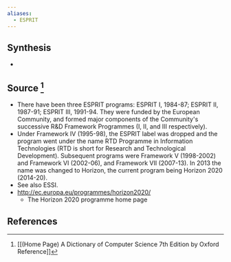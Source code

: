```yaml
---
aliases:
  - ESPRIT
---
```

## Synthesis
- 
## Source [^1]
- There have been three ESPRIT programs: ESPRIT I, 1984-87; ESPRIT II, 1987-91; ESPRIT III, 1991-94. They were funded by the European Community, and formed major components of the Community's successive R\&D Framework Programmes (I, II, and III respectively).
- Under Framework IV (1995-98), the ESPRIT label was dropped and the program went under the name RTD Programme in Information Technologies (RTD is short for Research and Technological Development). Subsequent programs were Framework V (1998-2002) and Framework VI (2002-06), and Framework VII (2007-13). In 2013 the name was changed to Horizon, the current program being Horizon 2020 (2014-20).
- See also ESSI.
- http://ec.europa.eu/programmes/horizon2020/
	- The Horizon 2020 programme home page
## References

[^1]: [[(Home Page) A Dictionary of Computer Science 7th Edition by Oxford Reference]]